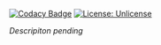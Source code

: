 [![Codacy Badge](https://api.codacy.com/project/badge/Grade/1fd4b6babed5492983a3c69ad6e6128d)](https://app.codacy.com/gh/rvhonorato/gadock?utm_source=github.com&utm_medium=referral&utm_content=rvhonorato/gadock&utm_campaign=Badge_Grade_Settings)
[![License: Unlicense](https://img.shields.io/badge/license-Unlicense-blue.svg)](http://unlicense.org/)

_Descripiton pending_
